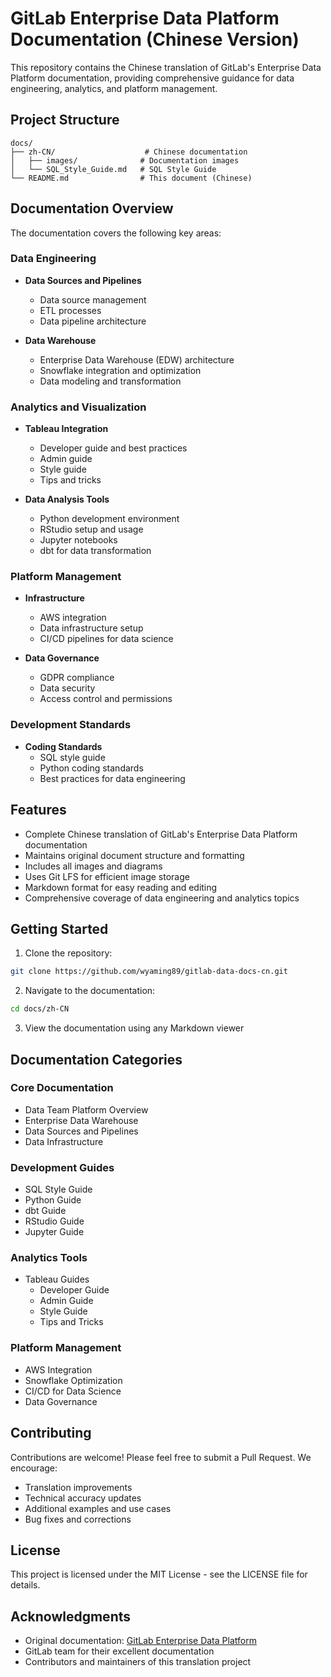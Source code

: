 # GitLab Enterprise Data Platform Documentation (Chinese Version)

This repository contains the Chinese translation of GitLab's Enterprise Data Platform documentation, providing comprehensive guidance for data engineering, analytics, and platform management.

## Project Structure

```
docs/
├── zh-CN/                    # Chinese documentation
│   ├── images/              # Documentation images
│   └── SQL_Style_Guide.md   # SQL Style Guide
└── README.md                # This document (Chinese)
```

## Documentation Overview

The documentation covers the following key areas:

### Data Engineering
- **Data Sources and Pipelines**
  - Data source management
  - ETL processes
  - Data pipeline architecture

- **Data Warehouse**
  - Enterprise Data Warehouse (EDW) architecture
  - Snowflake integration and optimization
  - Data modeling and transformation

### Analytics and Visualization
- **Tableau Integration**
  - Developer guide and best practices
  - Admin guide
  - Style guide
  - Tips and tricks

- **Data Analysis Tools**
  - Python development environment
  - RStudio setup and usage
  - Jupyter notebooks
  - dbt for data transformation

### Platform Management
- **Infrastructure**
  - AWS integration
  - Data infrastructure setup
  - CI/CD pipelines for data science

- **Data Governance**
  - GDPR compliance
  - Data security
  - Access control and permissions

### Development Standards
- **Coding Standards**
  - SQL style guide
  - Python coding standards
  - Best practices for data engineering

## Features

- Complete Chinese translation of GitLab's Enterprise Data Platform documentation
- Maintains original document structure and formatting
- Includes all images and diagrams
- Uses Git LFS for efficient image storage
- Markdown format for easy reading and editing
- Comprehensive coverage of data engineering and analytics topics

## Getting Started

1. Clone the repository:
```bash
git clone https://github.com/wyaming89/gitlab-data-docs-cn.git
```

2. Navigate to the documentation:
```bash
cd docs/zh-CN
```

3. View the documentation using any Markdown viewer

## Documentation Categories

### Core Documentation
- Data Team Platform Overview
- Enterprise Data Warehouse
- Data Sources and Pipelines
- Data Infrastructure

### Development Guides
- SQL Style Guide
- Python Guide
- dbt Guide
- RStudio Guide
- Jupyter Guide

### Analytics Tools
- Tableau Guides
  - Developer Guide
  - Admin Guide
  - Style Guide
  - Tips and Tricks

### Platform Management
- AWS Integration
- Snowflake Optimization
- CI/CD for Data Science
- Data Governance

## Contributing

Contributions are welcome! Please feel free to submit a Pull Request. We encourage:
- Translation improvements
- Technical accuracy updates
- Additional examples and use cases
- Bug fixes and corrections

## License

This project is licensed under the MIT License - see the LICENSE file for details.

## Acknowledgments

- Original documentation: [GitLab Enterprise Data Platform](https://handbook.gitlab.com/handbook/enterprise-data/platform/)
- GitLab team for their excellent documentation
- Contributors and maintainers of this translation project 